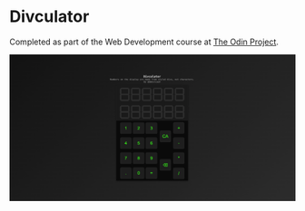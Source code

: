 # Divculator

Completed as part of the Web Development course at [The Odin Project](https://www.theodinproject.com/).

<div align="center">
  <img src="Screenshot.png" alt="Project Screenshot">
</div>
